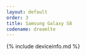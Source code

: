 ```yaml
---
layout: default
order: 3
title: Samsung Galaxy S8
codename: dreamlte
---
```


{% include deviceinfo.md %}
